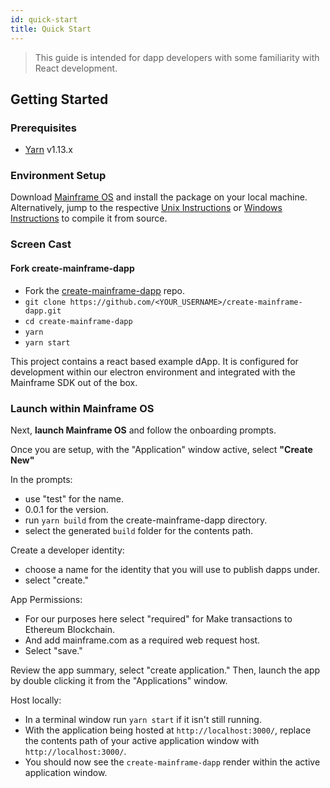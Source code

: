 ```yaml
---
id: quick-start
title: Quick Start
---
```

> This guide is intended for dapp developers with some familiarity with React development.  
## Getting Started
### Prerequisites
 - [Yarn](https://yarnpkg.com/lang/en/docs/install/) v1.13.x 

### Environment Setup
Download [Mainframe OS]() and install the package on your local machine.
Alternatively, jump to the respective [Unix Instructions](unix.md) or [Windows Instructions](windows.md) to compile it from source.

### Screen Cast
<script id="asciicast-hhORMkpwEHMnliU8kUHfa00C4" src="https://asciinema.org/a/hhORMkpwEHMnliU8kUHfa00C4.js" data-size="medium" data-speed="2" async></script>

#### Fork create-mainframe-dapp
* Fork the [create-mainframe-dapp](https://github.com/MainframeHQ/create-mainframe-dapp) repo.
* `git clone https://github.com/<YOUR_USERNAME>/create-mainframe-dapp.git` 
* `cd create-mainframe-dapp`
* `yarn`
* `yarn start`

This project contains a react based example dApp. It is configured for development within our electron environment and integrated with the Mainframe SDK out of the box. 

### Launch within Mainframe OS

Next, __launch Mainframe OS__ and follow the onboarding prompts.

Once you are setup, with the "Application" window active, select __"Create New"__

In the prompts:
 * use "test" for the name.
 * 0.0.1 for the version.
 * run `yarn build` from the create-mainframe-dapp directory.
 * select the generated `build` folder for the contents path.


Create a developer identity:
 * choose a name for the identity that you will use to publish dapps under.
 * select "create."
  
App Permissions: 
 * For our purposes here select "required" for Make transactions to Ethereum Blockchain.
 * And add mainframe.com as a required web request host.
 * Select "save."
 
Review the app summary, select "create application." Then, launch the app by double clicking it from the "Applications" window.

Host locally:
 * In a terminal window run `yarn start` if it isn't still running.
 * With the application being hosted at `http://localhost:3000/`, replace the contents path of your active application window with `http://localhost:3000/`.
 * You should now see the `create-mainframe-dapp` render within the active application window.
